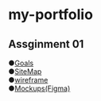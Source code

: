 # my-portfolio

## Assginment 01
●[Goals](https://docs.google.com/document/d/1-JzIsCWEPHrNc2NFSn5zp5iwb-iIIhdOs2DyGqjxOKw/edit?usp=sharing) <br>
●[SiteMap](https://www.gloomaps.com/tJTqQxZwVe) <br>
●[wireframe](https://drive.google.com/file/d/1qRlPdwk02KzYW8RBoH-IvwvRroPMgCsJ/view?usp=drive_link) <br>
●[Mockups(Figma)](https://www.figma.com/design/7xgJoeO3UAshqt2fbto9qF/Protfolio?node-id=0-1&t=XiYBLkSEmH9q170c-1) <br>